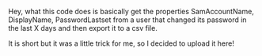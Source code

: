 <p> Hey, what this code does is basically get the properties SamAccountName, DisplayName, PasswordLastset from a user that changed its password in the last X days and then export it to a csv file. </p>

<p>It is short but it was a little trick for me, so I decided to upload it here! </p>